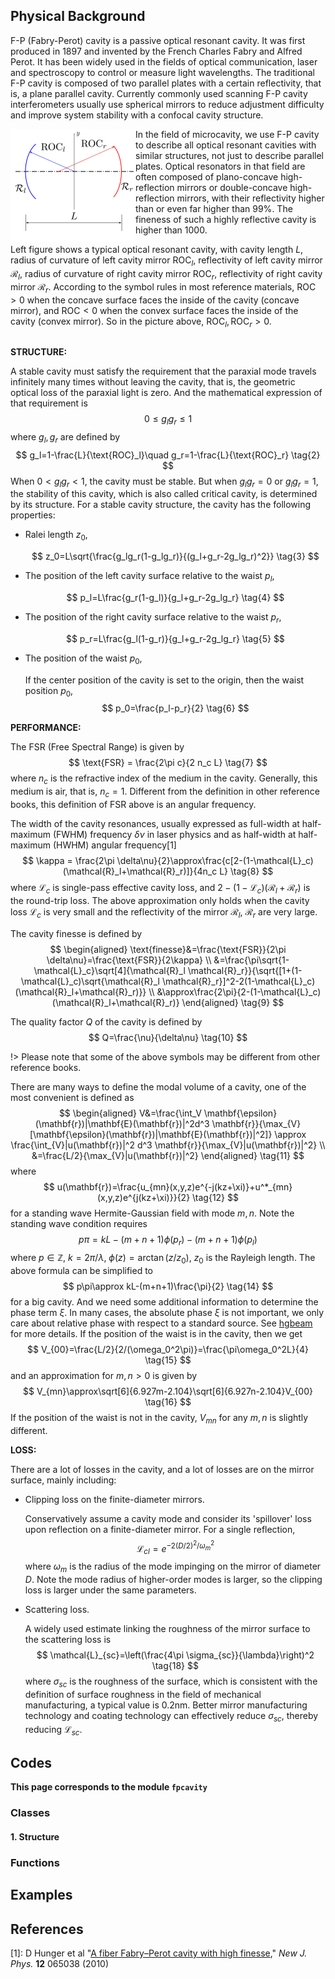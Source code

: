 ## Physical Background

F-P (Fabry-Perot) cavity is a passive optical resonant cavity. It was first produced in 1897 and invented by the French Charles Fabry and Alfred Perot. It has been widely used in the fields of optical communication, laser and spectroscopy to control or measure light wavelengths. The traditional F-P cavity is composed of two parallel plates with a certain reflectivity, that is, a plane parallel cavity. Currently commonly used scanning F-P cavity interferometers usually use spherical mirrors to reduce adjustment difficulty and improve system stability with a confocal cavity structure. 

<div class="float"><img src="_assets/picture/model/model_fpcavity.svg" style="float:left;width:200px" alt="Fabry-Perot Cavity" title="Fabry-Perot Cavity"></div>

In the field of microcavity, we use F-P cavity to describe all optical resonant cavities with similar structures, not just to describe parallel plates. Optical resonators in that field are often composed of plano-concave high-reflection mirrors or double-concave high-reflection mirrors, with their reflectivity higher than or even far higher than $99\%$. The fineness of such a highly reflective cavity is higher than $1000$.

Left figure shows a typical optical resonant cavity, with cavity length $L$, radius of curvature of left cavity mirror $\text{ROC}_l$, reflectivity of left cavity mirror $\mathcal{R}_l$, radius of curvature of right cavity mirror $\text{ROC}_r$, reflectivity of right cavity mirror $\mathcal{R}_r$. According to the symbol rules in most reference materials, $\text{ROC}>0$ when the concave surface faces the inside of the cavity (concave mirror), and $\text{ROC}<0$ when the convex surface faces the inside of the cavity (convex mirror). So in the picture above, $\text{ROC}_l,\text{ROC}_r>0$.

<div style="clear: both"></div>

**STRUCTURE:**

A stable cavity must satisfy the requirement that the paraxial mode travels infinitely many times without leaving the cavity, that is, the geometric optical loss of the paraxial light is zero. And the mathematical expression of that requirement is
$$
0\le g_l g_r\le1 \tag{1}
$$
where $g_l,g_r$ are defined by
$$
g_l=1-\frac{L}{\text{ROC}_l}\quad g_r=1-\frac{L}{\text{ROC}_r} \tag{2}
$$
When $0<g_l g_r<1$, the cavity must be stable. But when $g_l g_r=0$ or $g_l g_r=1$, the stability of this cavity, which is also called critical cavity, is determined by its structure. For a stable cavity structure, the cavity has the following properties:

- Ralei length $z_0$,

  $$
  z_0=L\sqrt{\frac{g_lg_r(1-g_lg_r)}{(g_l+g_r-2g_lg_r)^2}} \tag{3}
  $$

- The position of the left cavity surface relative to the waist $p_l$,

  $$
  p_l=L\frac{g_r(1-g_l)}{g_l+g_r-2g_lg_r} \tag{4}
  $$

- The position of the right cavity surface relative to the waist $p_r$,

  $$
  p_r=L\frac{g_l(1-g_r)}{g_l+g_r-2g_lg_r} \tag{5}
  $$

- The position of the waist $p_0$,

  If the center position of the cavity is set to the origin, then the waist position $p_0$,
  $$
  p_0=\frac{p_l-p_r}{2} \tag{6}
  $$
  

**PERFORMANCE:**

The $\text{FSR}$ (Free Spectral Range) is given by
$$
\text{FSR} = \frac{2\pi c}{2 n_c L} \tag{7}
$$
where $n_c$ is the refractive index of the medium in the cavity. Generally, this medium is air, that is, $n_c=1$. Different from the definition in other reference books, this definition of $\text{FSR}$ above is an angular frequency.

The width of the cavity resonances, usually expressed as full-width at half-maximum (FWHM) frequency $\delta\nu$ in laser physics and as half-width at half-maximum (HWHM) angular frequency<a class="refer">[1]</a>
$$
\kappa = \frac{2\pi \delta\nu}{2}\approx\frac{c[2-(1-\mathcal{L}_c)(\mathcal{R}_l+\mathcal{R}_r)]}{4n_c L} \tag{8}
$$
where $\mathcal{L}_c$ is single-pass effective cavity loss, and $2-(1-\mathcal{L}_c)(\mathcal{R}_l+\mathcal{R}_r)$ is the round-trip loss. The above approximation only holds when the cavity loss $\mathcal{L}_c$ is very small and the reflectivity of the mirror $\mathcal{R}_l$, $\mathcal{R}_r$ are very large.

The cavity finesse is defined by
$$
\begin{aligned}
\text{finesse}&=\frac{\text{FSR}}{2\pi \delta\nu}=\frac{\text{FSR}}{2\kappa} \\
&=\frac{\pi\sqrt{1-\mathcal{L}_c}\sqrt[4]{\mathcal{R}_l \mathcal{R}_r}}{\sqrt{[1+(1-\mathcal{L}_c)\sqrt{\mathcal{R}_l \mathcal{R}_r}]^2-2(1-\mathcal{L}_c)(\mathcal{R}_l+\mathcal{R}_r)}} \\
&\approx\frac{2\pi}{2-(1-\mathcal{L}_c)(\mathcal{R}_l+\mathcal{R}_r)}
\end{aligned} \tag{9}
$$

The quality factor $Q$ of the cavity is defined by
$$
Q=\frac{\nu}{\delta\nu} \tag{10}
$$

!> Please note that some of the above symbols may be different from other reference books.

There are many ways to define the modal volume of a cavity, one of the most convenient is defined as
$$
\begin{aligned}
V&=\frac{\int_V \mathbf{\epsilon}(\mathbf{r})|\mathbf{E}(\mathbf{r})|^2d^3 \mathbf{r}}{\max_{V}[\mathbf{\epsilon}(\mathbf{r})|\mathbf{E}(\mathbf{r})|^2]} \approx \frac{\int_{V}|u(\mathbf{r})|^2 d^3 \mathbf{r}}{\max_{V}|u(\mathbf{r})|^2} \\
&=\frac{L/2}{\max_{V}|u(\mathbf{r})|^2}
\end{aligned} \tag{11}
$$
where
$$
u(\mathbf{r})=\frac{u_{mn}(x,y,z)e^{-j(kz+\xi)}+u^*_{mn}(x,y,z)e^{j(kz+\xi)}}{2} \tag{12}
$$
for a standing wave Hermite-Gaussian field with mode $m,n$. Note the standing wave condition requires
$$
p\pi=kL-(m+n+1)\phi(p_r)-(m+n+1)\phi(p_l) \tag{13}
$$
where $p \in \mathbb{Z}$, $k=2\pi/\lambda$, $\phi(z)=\arctan(z/z_0)$, $z_0$ is the Rayleigh length. The above formula can be simplified to 
$$
p\pi\approx kL-(m+n+1)\frac{\pi}{2} \tag{14}
$$
for a big cavity. And we need some additional information to determine the phase term $\xi$. In many cases, the absolute phase $\xi$ is not important, we only care about relative phase with respect to a standard source. See [hgbeam](hgbeam.md) for more details. If the position of the waist is in the cavity, then we get
$$
V_{00}=\frac{L/2}{2/(\omega_0^2\pi)}=\frac{\pi\omega_0^2L}{4} \tag{15}
$$
and an approximation for $m,n>0$ is given by
$$
V_{mn}\approx\sqrt[6]{6.927m-2.104}\sqrt[6]{6.927n-2.104}V_{00} \tag{16}
$$
If the position of the waist is not in the cavity, $V_{mn}$ for any $m,n$ is slightly different.

**LOSS:**

There are a lot of losses in the cavity, and a lot of losses are on the mirror surface, mainly including:

- Clipping loss on the finite-diameter mirrors. 

  Conservatively assume a cavity mode and consider its 'spillover' loss upon reflection on a finite-diameter mirror. For a single reflection,
  $$
  \mathcal{L}_{cl}=e^{-2(D/2)^2/\omega_m^2} \tag{17}
  $$
  where $\omega_{m}$ is the radius of the mode impinging on the mirror of diameter $D$. Note the mode radius of higher-order modes is larger, so the clipping loss is larger under the same parameters.

- Scattering loss. 

  A widely used estimate linking the roughness of the mirror surface to the scattering loss is
  $$
  \mathcal{L}_{sc}=\left(\frac{4\pi \sigma_{sc}}{\lambda}\right)^2 \tag{18}
  $$
  where $\sigma_{sc}$ is the roughness of the surface, which is consistent with the definition of surface roughness in the field of mechanical manufacturing, a typical value is $0.2\text{nm}$. Better mirror manufacturing technology and coating technology can effectively reduce $\sigma_{sc}$, thereby reducing $\mathcal{L}_{sc}$.

## Codes

**This page corresponds to the module `fpcavity`** 


### Classes

#### 1. Structure



### Functions





## Examples


<div id="refer-anchor"></div>

## References

[1]: D Hunger et al "[A fiber Fabry–Perot cavity with high finesse](_assets/paper/Hunger_A_fiber_Fabry–Perot_cavity_with_high_finesse.pdf ':ignore :target=_blank')," *New J. Phys.* **12** 065038 (2010)

